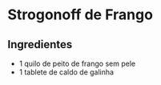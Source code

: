 # Strogonoff de Frango



## Ingredientes



- 1 quilo de peito de frango sem pele
- 1 tablete de caldo de galinha